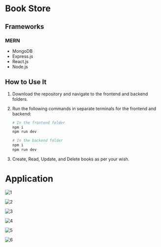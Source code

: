 # Book Store

## Frameworks
### MERN
- MongoDB
- Express.js
- React.js
- Node.js

## How to Use It

1. Download the repository and navigate to the frontend and backend folders.
   
2. Run the following commands in separate terminals for the frontend and backend:

    ```sh
    # In the frontend folder
    npm i
    npm run dev
    ```

    ```sh
    # In the backend folder
    npm i
    npm run dev
    ```

3. Create, Read, Update, and Delete books as per your wish.


# Application

![1](https://github.com/rarjun7777/BookStore/assets/96968955/eaa416ca-5844-4d5c-96d7-64e730cb2ab6)

![2](https://github.com/rarjun7777/BookStore/assets/96968955/175ac81f-3d89-41ef-9209-b6172576e5a9)

![3](https://github.com/rarjun7777/BookStore/assets/96968955/2ff38b55-2b22-48ed-9b58-a47c6b7fc008)

![4](https://github.com/rarjun7777/BookStore/assets/96968955/fa9a803b-fcd2-44bc-895d-4fbc89325daa)

![5](https://github.com/rarjun7777/BookStore/assets/96968955/3259486c-e782-47cc-a385-436fc436add6)

![6](https://github.com/rarjun7777/BookStore/assets/96968955/f676c3a6-05d8-4441-9cf7-3a5e7faf74d7)






